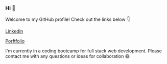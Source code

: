 ### Hi 👋

Welcome to my GitHub profile! Check out the links below :point_down:

[Linkedin](https://www.linkedin.com/in/nicolekleinmann/)

[Porftfolio](https://nkleinmann.github.io/)

I'm currently in a coding bootcamp for full stack web development. Please contact me with any questions or ideas for collaboration 😄

<!--
**nkleinmann/nkleinmann** is a ✨ _special_ ✨ repository because its `README.md` (this file) appears on your GitHub profile.

Here are some ideas to get you started:

- 🔭 I’m currently working on ...
- 🌱 I’m currently learning ...
- 👯 I’m looking to collaborate on ...
- 🤔 I’m looking for help with ...
- 💬 Ask me about ...
- 📫 How to reach me: ...
- 😄 Pronouns: ...
- ⚡ Fun fact: ...
-->

